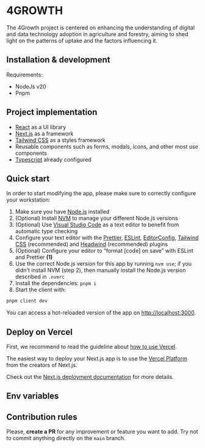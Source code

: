 # 4GROWTH

The 4Growth project is centered on enhancing the understanding of digital and data technology adoption in agriculture and forestry, aiming to shed light on the patterns of uptake and the factors influencing it.

## Installation & development

Requirements:

* NodeJs v20
* Pnpm

## Project implementation

- [React](https://reactjs.org/) as a UI library
- [Next.js](https://nextjs.org/) as a framework
- [Tailwind CSS](https://tailwindcss.com/) as a styles framework
- Reusable components such as forms, modals, icons, and other most use components
- [Typescript](https://www.typescriptlang.org/) already configured

## Quick start

In order to start modifying the app, please make sure to correctly configure your workstation:

1. Make sure you have [Node.js](https://nodejs.org/en/) installed
2. (Optional) Install [NVM](https://github.com/nvm-sh/nvm) to manage your different Node.js versions
3. (Optional) Use [Visual Studio Code](https://code.visualstudio.com/) as a text editor to benefit from automatic type checking
4. Configure your text editor with the [Prettier](https://prettier.io/), [ESLint](https://eslint.org/), [EditorConfig](https://editorconfig.org/), [Tailwind CSS](https://tailwindcss.com/docs/plugins) (recommended) and [Headwind](https://github.com/heybourn/headwind) (recommended) plugins
5. (Optional) Configure your editor to “format [code] on save” with ESLint and Prettier **(1)**
6. Use the correct Node.js version for this app by running `nvm use`; if you didn't install NVM (step 2), then manually install the Node.js version described in `.nvmrc`
7. Install the dependencies: `pnpm i`
8. Start the client with:

```bash
pnpm client dev
```

You can access a hot-reloaded version of the app on [http://localhost:3000](http://localhost:3000).

<!-- ## Testing

To run e2e tests: `pnpm cypress:open` and choose e2e configuration -->

## Deploy on Vercel

First, we recommend to read the guideline about [how to use Vercel](https://vizzuality.github.io/frontismos/docs/guidelines/vercel/).

The easiest way to deploy your Next.js app is to use the [Vercel Platform](https://vercel.com/new?utm_medium=default-template&filter=next.js&utm_source=create-next-app&utm_campaign=create-next-app-readme) from the creators of Next.js.

Check out the [Next.js deployment documentation](https://nextjs.org/docs/deployment) for more details.

## Env variables
<!--
| Variable name                 | Description                                                             |  Default value                      |
|-------------------------------|-------------------------------------------------------------------------|------------------------------------:|
| NEXT_PUBLIC_API_URL           | URL of the API for widgets Data. 										  | http://localhost:3000   			|
| NEXT_PUBLIC_MAPBOX_API_TOKEN  | Mapbox token. 														  |    									| -->

## Contribution rules

Please, **create a PR** for any improvement or feature you want to add. Try not to commit anything directly on the `main` branch.

